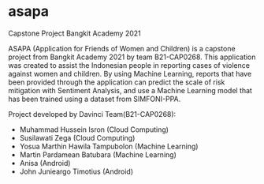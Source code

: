 # asapa

Capstone Project Bangkit Academy 2021

ASAPA (Application for Friends of Women and Children) is a capstone project from Bangkit Academy 2021 by team B21-CAP0268. This application was created to assist the Indonesian people in reporting cases of violence against women and children.
By using Machine Learning, reports that have been provided through the application can predict the scale of risk mitigation with Sentiment Analysis, and use a Machine Learning model that has been trained using a dataset from SIMFONI-PPA.

Project developed by Davinci Team(B21-CAP0268):
- Muhammad Hussein Isron (Cloud Computing)
- Susilawati Zega (Cloud Computing)
- Yosua Marthin Hawila Tampubolon (Machine Learning)
- Martin Pardamean Batubara (Machine Learning)
- Anisa (Android)
- John Junieargo Timotius (Android)
